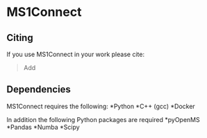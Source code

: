 # MS1Connect

## Citing
If you use MS1Connect in your work please cite:
>Add

## Dependencies
MS1Connect requires the following:
*Python
*C++ (gcc)
*Docker 

In addition the following Python packages are required
*pyOpenMS
*Pandas
*Numba
*Scipy
